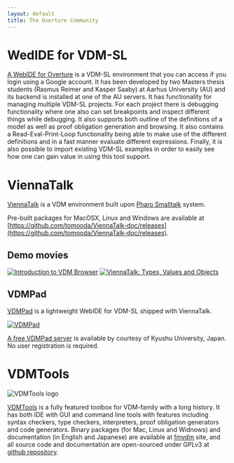 ```yaml
---
layout: default
title: The Overture Community
---
```


# WedIDE for VDM-SL

[A WebIDE for Overture](http://ide.overturetool.org/) is a VDM-SL environment that you can access if you login using a Google account. It has been developed by two Masters thesis students (Rasmus Reimer and Kasper Saaby) at Aarhus University (AU) and its backend is installed at one of the AU servers. It has functionality for managing multiple VDM-SL projects. For each project there is debugging functionality where one also can set breakpoints and inspect different things while debugging. It also supports both outline of the definitions of a model as well as proof obligation generation and browsing. It also contains a Read-Eval-Print-Loop functionality being able to make use of the different definitions and in a fast manner evaluate different expressions. Finally, it is also possible to import existing VDM-SL examples in order to easily see how one can gain value in using this tool support.

# ViennaTalk

[ViennaTalk](https://github.com/tomooda/ViennaTalk-doc/blob/master/README.md) is a VDM environment built upon [Pharo Smalltalk](http://pharo.org) system.

Pre-built packages for MacOSX, Linux and Windows are available at [https://github.com/tomooda/ViennaTalk-doc/releases](https://github.com/tomooda/ViennaTalk-doc/releases).

## Demo movies

[![Introduction to VDM Browser](http://img.youtube.com/vi/ZIR3fFPeTz0/1.jpg)](http://www.youtube.com/watch?v=ZIR3fFPeTz0)
[![ViennaTalk: Types, Values and Objects](http://img.youtube.com/vi/anZoWeA5vd0/1.jpg)](http://www.youtube.com/watch?v=anZoWeA5vd0)

## VDMPad
[VDMPad](https://github.com/tomooda/ViennaTalk-doc/blob/master/VDMPad.md) is a lightweight WebIDE for VDM-SL shipped with ViennaTalk.

[![VDMPad](http://img.youtube.com/vi/-tY1C-zsNw0/1.jpg)](http://www.youtube.com/watch?v=-tY1C-zsNw0)


[A free VDMPad server](http://vdmpad.csce.kyushu-u.ac.jp) is available by courtesy of Kyushu University, Japan.
No user registration is required.

# VDMTools

![VDMTools logo](https://avatars1.githubusercontent.com/u/16361443?v=3&s=100)

[VDMTools](http://fmvdm.org/) is a fully featured toolbox for VDM-family with a long history. It has both IDE with GUI and command line tools with features including syntax checkers, type checkers, interpreters, proof obligation generators and code generators. Binary packages (for Mac, Linux and Widnows) and documentation (in English and Japanese) are available at [fmvdm](http://fmvdm.org/) site, and all source code and documentation are open-sourced under GPLv3 at [github repository](http://github.com/vdmtools/vdmtools/).

